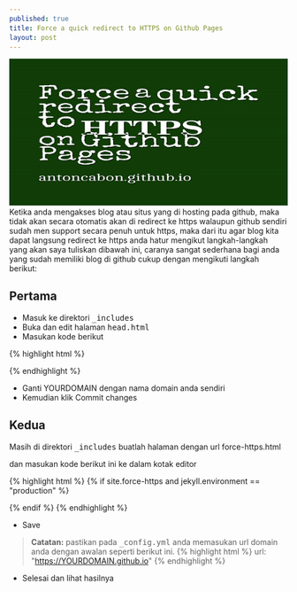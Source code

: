```yaml
---
published: true
title: Force a quick redirect to HTTPS on Github Pages
layout: post
---
```

![Force https](/assets/img/tutorial/force-https.jpg)
Ketika anda mengakses blog atau situs yang di hosting pada github, maka tidak akan secara otomatis akan di redirect ke https walaupun github sendiri sudah men support secara penuh untuk https, maka dari itu agar blog kita dapat langsung redirect ke https anda hatur mengikut langkah-langkah yang akan saya tuliskan dibawah ini, caranya sangat sederhana bagi anda yang sudah memiliki blog di github cukup dengan mengikuti langkah berikut:

## Pertama

- Masuk ke direktori  <kbd>_includes</kbd>
- Buka dan edit halaman  <kbd>head.html</kbd>
- Masukan kode berikut 

{% highlight html %}
<link rel="canonical" href="{{ site.url }}{{ page.url }}" />
<script>
var host = "YOURDOMAIN.github.io"
if (window.location.host == host && window.location.protocol != "https:") {
  window.location.protocol = "https:"
}
</script>
{% endhighlight %}

- Ganti YOURDOMAIN dengan nama domain anda sendiri
- Kemudian klik Commit changes

##  Kedua

Masih di direktori <kbd> _includes</kbd> buatlah halaman dengan url force-https.html

dan masukan kode berikut ini ke dalam kotak editor

{% highlight html %}
{% if site.force-https and jekyll.environment == "production" %}
  <!-- Force HTTPS Start -->
  <script>
  // Don't force http when serving the website locally
  if (!(window.location.host.startsWith("127.0.0.1")) && (window.location.protocol != "https:"))
    window.location.protocol = "https";
  </script>
  <!-- Force HTTPS End -->
{% endif %}
{% endhighlight %}

- Save

> **Catatan:** pastikan pada   <kbd>_config.yml</kbd> anda memasukan url domain anda dengan awalan seperti berikut ini.
{% highlight html %}
url: "https://YOURDOMAIN.github.io"
{% endhighlight %}

- Selesai dan lihat hasilnya